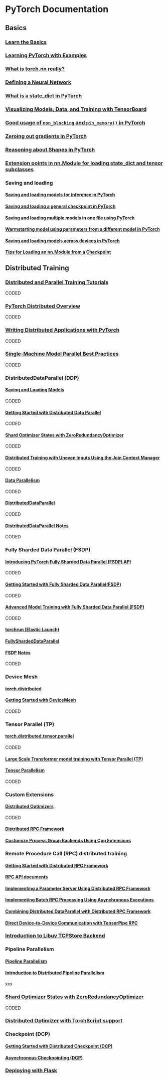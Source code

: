# PyTorch Documentation

## Basics

### [Learn the Basics](https://pytorch.org/tutorials/beginner/basics/intro.html)

### [Learning PyTorch with Examples](https://pytorch.org/tutorials/beginner/pytorch_with_examples.html)

### [What is torch.nn really?](https://pytorch.org/tutorials/beginner/nn_tutorial.html)

### [Defining a Neural Network](https://pytorch.org/tutorials/recipes/recipes/defining_a_neural_network.html)

### [What is a state_dict in PyTorch](https://pytorch.org/tutorials/recipes/recipes/what_is_state_dict.html)

### [Visualizing Models, Data, and Training with TensorBoard](https://pytorch.org/tutorials/intermediate/tensorboard_tutorial.html)

### [Good usage of `non_blocking` and `pin_memory()` in PyTorch](https://pytorch.org/tutorials/intermediate/pinmem_nonblock.html)

### [Zeroing out gradients in PyTorch](https://pytorch.org/tutorials/recipes/recipes/zeroing_out_gradients.html)

### [Reasoning about Shapes in PyTorch](https://pytorch.org/tutorials/recipes/recipes/reasoning_about_shapes.html)

### [Extension points in nn.Module for loading state_dict and tensor subclasses](https://pytorch.org/tutorials/recipes/recipes/swap_tensors.html)

### Saving and loading

#### [Saving and loading models for inference in PyTorch](https://pytorch.org/tutorials/recipes/recipes/saving_and_loading_models_for_inference.html)

#### [Saving and loading a general checkpoint in PyTorch](https://pytorch.org/tutorials/recipes/recipes/saving_and_loading_a_general_checkpoint.html)

#### [Saving and loading multiple models in one file using PyTorch](https://pytorch.org/tutorials/recipes/recipes/saving_multiple_models_in_one_file.html)

#### [Warmstarting model using parameters from a different model in PyTorch](https://pytorch.org/tutorials/recipes/recipes/warmstarting_model_using_parameters_from_a_different_model.html)

#### [Saving and loading models across devices in PyTorch](https://pytorch.org/tutorials/recipes/recipes/save_load_across_devices.html)

#### [Tips for Loading an nn.Module from a Checkpoint](https://pytorch.org/tutorials/recipes/recipes/module_load_state_dict_tips.html)

## Distributed Training

### [Distributed and Parallel Training Tutorials](https://pytorch.org/tutorials/distributed/home.html)

CODED

### [PyTorch Distributed Overview](https://pytorch.org/tutorials/beginner/dist_overview.html)

CODED

### [Writing Distributed Applications with PyTorch](https://pytorch.org/tutorials/intermediate/dist_tuto.html)

CODED

### [Single-Machine Model Parallel Best Practices](https://pytorch.org/tutorials/intermediate/model_parallel_tutorial.html)

CODED

### DistributedDataParallel (DDP)

#### [Saving and Loading Models](https://pytorch.org/tutorials/beginner/saving_loading_models.html)

CODED

#### [Getting Started with Distributed Data Parallel](https://pytorch.org/tutorials/intermediate/ddp_tutorial.html)

CODED

#### [Shard Optimizer States with ZeroRedundancyOptimizer](https://pytorch.org/tutorials/advanced/generic_join.html)

CODED

#### [Distributed Training with Uneven Inputs Using the Join Context Manager](https://pytorch.org/tutorials/advanced/generic_join.html)

CODED

#### [Data Parallelism](https://pytorch.org/tutorials/beginner/blitz/data_parallel_tutorial.html)

CODED

#### [DistributedDataParallel](https://pytorch.org/docs/stable/generated/torch.nn.parallel.DistributedDataParallel.html)

CODED

#### [DistributedDataParallel Notes](https://pytorch.org/docs/master/notes/ddp.html)

CODED

### Fully Sharded Data Parallel (FSDP)

#### [Introducing PyTorch Fully Sharded Data Parallel (FSDP) API](https://pytorch.org/blog/introducing-pytorch-fully-sharded-data-parallel-api/)

CODED

#### [Getting Started with Fully Sharded Data Parallel(FSDP)](https://pytorch.org/tutorials/intermediate/FSDP_tutorial.html)

CODED

#### [Advanced Model Training with Fully Sharded Data Parallel (FSDP)](https://pytorch.org/tutorials/intermediate/FSDP_adavnced_tutorial.html)

CODED

#### [torchrun (Elastic Launch)](https://pytorch.org/docs/stable/elastic/run.html)

#### [FullyShardedDataParallel](https://pytorch.org/docs/stable/fsdp.html)

#### [FSDP Notes](https://pytorch.org/docs/stable/notes/fsdp.html#fsdp-notes)

CODED

### Device Mesh

#### [torch.distributed](https://pytorch.org/docs/stable/distributed.html)

#### [Getting Started with DeviceMesh](https://pytorch.org/tutorials/recipes/distributed_device_mesh.html)

CODED

### Tensor Parallel (TP)

#### [torch.distributed.tensor.parallel](https://pytorch.org/docs/stable/distributed.tensor.parallel.html)

CODED

#### [Large Scale Transformer model training with Tensor Parallel (TP)](https://pytorch.org/tutorials/intermediate/TP_tutorial.html)

#### [Tensor Parallelism](https://pytorch.org/docs/stable/distributed.tensor.parallel.html)

CODED

### Custom Extensions

#### [Distributed Optimizers](https://pytorch.org/docs/stable/distributed.optim.html#torch.distributed.optim.ZeroRedundancyOptimizer)

CODED

#### [Distributed RPC Framework](https://pytorch.org/docs/stable/rpc.html)

#### [Customize Process Group Backends Using Cpp Extensions](https://pytorch.org/tutorials/intermediate/process_group_cpp_extension_tutorial.html)

### Remote Procedure Call (RPC) distributed training

#### [Getting Started with Distributed RPC Framework](https://pytorch.org/tutorials/intermediate/rpc_tutorial.html)

#### [RPC API documents](https://pytorch.org/tutorials/intermediate/rpc_tutorial.html)

#### [Implementing a Parameter Server Using Distributed RPC Framework](https://pytorch.org/tutorials/intermediate/#rpc_param_server_tutorial.html)

#### [Implementing Batch RPC Processing Using Asynchronous Executions](https://pytorch.org/tutorials/intermediate/rpc_async_execution.html)

#### [Combining Distributed DataParallel with Distributed RPC Framework](https://pytorch.org/tutorials/advanced/rpc_ddp_tutorial.html)

#### [Direct Device-to-Device Communication with TensorPipe RPC](https://pytorch.org/tutorials/recipes/cuda_rpc.html)

### [Introduction to Libuv TCPStore Backend](https://pytorch.org/tutorials/intermediate/TCPStore_libuv_backend.html)

### Pipeline Parallelism

#### [Pipeline Parallelism](https://pytorch.org/docs/main/distributed.pipelining.html)

#### [Introduction to Distributed Pipeline Parallelism](https://pytorch.org/tutorials/intermediate/pipelining_tutorial.html)

xxx

### [Shard Optimizer States with ZeroRedundancyOptimizer](https://pytorch.org/tutorials/recipes/zero_redundancy_optimizer.html)

CODED

### [Distributed Optimizer with TorchScript support](https://pytorch.org/tutorials/recipes/distributed_optim_torchscript.html)

### Checkpoint (DCP)

#### [Getting Started with Distributed Checkpoint (DCP)](https://pytorch.org/tutorials/recipes/distributed_checkpoint_recipe.html)

#### [Asynchronous Checkpointing (DCP)](https://pytorch.org/tutorials/recipes/distributed_async_checkpoint_recipe.html)

### [Deploying with Flask](https://pytorch.org/tutorials/recipes/deployment_with_flask.html)
